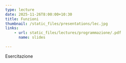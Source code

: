 ```yaml
---
type: lecture
date: 2025-11-26T8:00:00+10:30
title: Funzioni
thumbnail: /static_files/presentations/lec.jpg
links:
    - url: static_files/lectures/programmazione/.pdf
      name: slides
    
---
```


Esercitazione
